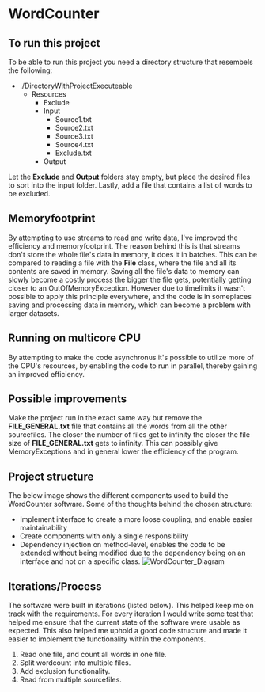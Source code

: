 # WordCounter

## To run this project
To be able to run this project you need a directory structure that resembels the following:

- ./DirectoryWithProjectExecuteable
  - Resources
    - Exclude
    - Input
      - Source1.txt
      - Source2.txt
      - Source3.txt
      - Source4.txt
      - Exclude.txt
    - Output

Let the **Exclude** and **Output** folders stay empty, but place the desired files to sort into the input folder. Lastly, add a file that contains a list of words to be excluded.

## Memoryfootprint
By attempting to use streams to read and write data, I've improved the efficiency and memoryfootprint. The reason behind this is that streams don't store the whole file's data in memory, it does it in batches. This can be compared to reading a file with the **File** class, where the file and all its contents are saved in memory. Saving all the file's data to memory can slowly become a costly process the bigger the file gets, potentially getting closer to an OutOfMemoryException. 
However due to timelimits it wasn't possible to apply this principle everywhere, and the code is in someplaces saving and processing data in memory, which can become a problem with larger datasets.

## Running on multicore CPU
By attempting to make the code asynchronus it's possible to utilize more of the CPU's resources, by enabling the code to run in parallel, thereby gaining an improved efficiency.

## Possible improvements
Make the project run in the exact same way but remove the **FILE_GENERAL.txt** file that contains all the words from all the other sourcefiles. The closer the number of files get to infinity the closer the file size of **FILE_GENERAL.txt** gets to infinity. This can possibly give MemoryExceptions and in general lower the efficiency of the program.

## Project structure
The below image shows the different components used to build the WordCounter software. 
Some of the thoughts behind the chosen structure:
* Implement interface to create a more loose coupling, and enable easier maintainability
* Create components with only a single responsibility
* Dependency injection on method-level, enables the code to be extended without being modified due to the dependency being on an interface and not on a specific class.
![WordCounter_Diagram](https://user-images.githubusercontent.com/44008172/234650546-ecdbcf16-5e28-410a-b09e-49f7ed1521fa.png)

## Iterations/Process
The software were built in iterations (listed below). This helped keep me on track with the requirements. For every iteration I would write some test that helped me ensure that the current state of the software were usable as expected. This also helped me uphold a good code structure and made it easier to implement the functionality within the components.

1. Read one file, and count all words in one file.
2. Split wordcount into multiple files.
3. Add exclusion functionality.
4. Read from multiple sourcefiles.

